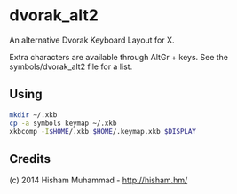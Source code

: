 dvorak_alt2
===========

An alternative Dvorak Keyboard Layout for X.

Extra characters are available through AltGr + keys.
See the symbols/dvorak_alt2 file for a list.

Using
-----

```bash
mkdir ~/.xkb
cp -a symbols keymap ~/.xkb
xkbcomp -I$HOME/.xkb $HOME/.keymap.xkb $DISPLAY
```

Credits
-------

(c) 2014 Hisham Muhammad - http://hisham.hm/


